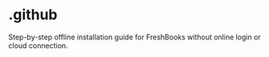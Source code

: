 # .github
Step-by-step offline installation guide for FreshBooks without online login or cloud connection.

